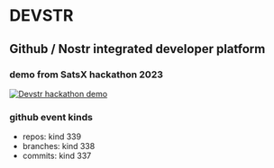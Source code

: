 # DEVSTR

## Github / Nostr integrated developer platform

### demo from SatsX hackathon 2023
[![Devstr hackathon demo](https://img.youtube.com/vi/C1VL-Bj6of0/0.jpg)](https://www.youtube.com/watch?v=Bj6of0)


### github event kinds

- repos: kind 339
- branches: kind 338
- commits: kind 337
